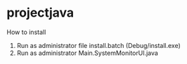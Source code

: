 # projectjava
How to install
1. Run as administrator file install.batch (Debug/install.exe)
2. Run as administrator Main.SystemMonitorUI.java
